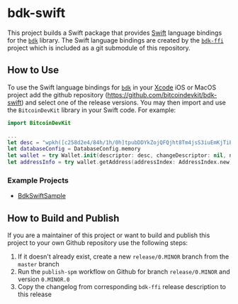 # bdk-swift

This project builds a Swift package that provides [Swift] language bindings for the 
[`bdk`] library. The Swift language bindings are created by the [`bdk-ffi`] project which 
is included as a git submodule of this repository. 

## How to Use

To use the Swift language bindings for [`bdk`] in your [Xcode] iOS or MacOS project add 
the github repository (https://github.com/bitcoindevkit/bdk-swift) and select one of the 
release versions. You may then import and use the `BitcoinDevKit` library in your Swift 
code. For example:

```swift
import BitcoinDevKit

...
let desc = "wpkh([c258d2e4/84h/1h/0h]tpubDDYkZojQFQjht8Tm4jsS3iuEmKjTiEGjG6KnuFNKKJb5A6ZUCUZKdvLdSDWofKi4ToRCwb9poe1XdqfUnP4jaJjCB2Zwv11ZLgSbnZSNecE/0/*)"
let databaseConfig = DatabaseConfig.memory
let wallet = try Wallet.init(descriptor: desc, changeDescriptor: nil, network: Network.regtest, databaseConfig: databaseConfig)
let addressInfo = try wallet.getAddress(addressIndex: AddressIndex.new)
```

### Example Projects

* [BdkSwiftSample](https://github.com/futurepaul/BdkSwiftSample)

## How to Build and Publish

If you are a maintainer of this project or want to build and publish this project to your 
own Github repository use the following steps:

1. If it doesn't already exist, create a new `release/0.MINOR` branch from the `master` branch
2. Run the `publish-spm` workflow on Github for branch `release/0.MINOR` and version `0.MINOR.0`
3. Copy the changelog from corresponding `bdk-ffi` release description to this release

[Swift]: https://developer.apple.com/swift/
[Xcode]: https://developer.apple.com/documentation/Xcode
[`bdk`]: https://github.com/bitcoindevkit/bdk
[`bdk-ffi`]: https://github.com/bitcoindevkit/bdk-ffi
["Getting Started (Developer)"]: https://github.com/bitcoindevkit/bdk-ffi#getting-started-developer
